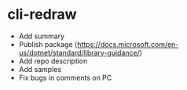 # cli-redraw

* Add summary
* Publish package (https://docs.microsoft.com/en-us/dotnet/standard/library-guidance/)
* Add repo description
* Add samples
* Fix bugs in comments on PC
